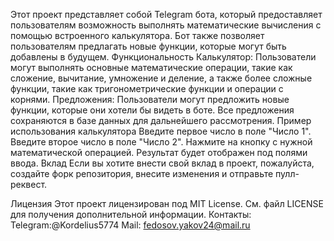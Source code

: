 Этот проект представляет собой Telegram бота, который предоставляет пользователям возможность выполнять математические вычисления с помощью встроенного калькулятора. Бот также позволяет пользователям предлагать новые функции, которые могут быть добавлены в будущем.
Функциональность
Калькулятор: Пользователи могут выполнять основные математические операции, такие как сложение, вычитание, умножение и деление, а также более сложные функции, такие как тригонометрические функции и операции с корнями.
Предложения: Пользователи могут предложить новые функции, которые они хотели бы видеть в боте. Все предложения сохраняются в базе данных для дальнейшего рассмотрения.
Пример использования калькулятора
Введите первое число в поле "Число 1".
Введите второе число в поле "Число 2".
Нажмите на кнопку с нужной математической операцией.
Результат будет отображен под полями ввода.
Вклад
Если вы хотите внести свой вклад в проект, пожалуйста, создайте форк репозитория, внесите изменения и отправьте пулл-реквест.

Лицензия
Этот проект лицензирован под MIT License. См. файл LICENSE для получения дополнительной информации.
Контакты:
Telegram:@Kordelius5774
Mail: fedosov.yakov24@mail.ru
